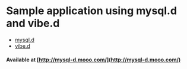 Sample application using mysql.d and vibe.d
=====

* [mysql.d](https://github.com/paxa/mysql.d)
* [vibe.d](http://vibed.org)

#### Available at [http://mysql-d.mooo.com/](http://mysql-d.mooo.com/)
